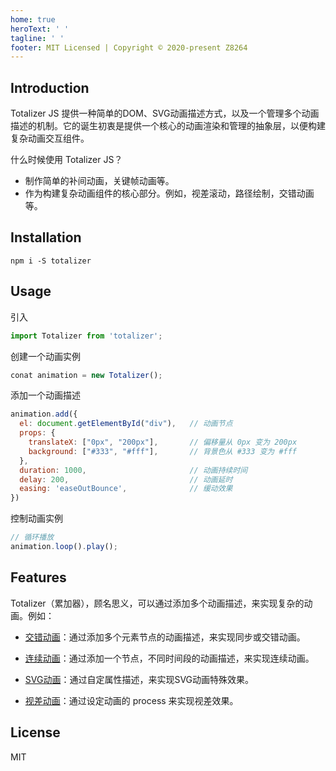 ```yaml
---
home: true
heroText: ' '
tagline: ' '
footer: MIT Licensed | Copyright © 2020-present Z8264
---
```


<ClientOnly>
  <Totalizer/>
</ClientOnly>



## Introduction

Totalizer JS 提供一种简单的DOM、SVG动画描述方式，以及一个管理多个动画描述的机制。它的诞生初衷是提供一个核心的动画渲染和管理的抽象层，以便构建复杂动画交互组件。

什么时候使用 Totalizer JS？

* 制作简单的补间动画，关键帧动画等。
* 作为构建复杂动画组件的核心部分。例如，视差滚动，路径绘制，交错动画等。



## Installation

``` shell
npm i -S totalizer
```

## Usage

引入

``` javascript
import Totalizer from 'totalizer';
```

创建一个动画实例

``` javascript
conat animation = new Totalizer();
```

添加一个动画描述

``` javascript
animation.add({
  el: document.getElementById("div"),   // 动画节点
  props: {
    translateX: ["0px", "200px"],       // 偏移量从 0px 变为 200px
    background: ["#333", "#fff"],       // 背景色从 #333 变为 #fff 
  },
  duration: 1000,                       // 动画持续时间
  delay: 200,                           // 动画延时
  easing: 'easeOutBounce',              // 缓动效果
})
```

控制动画实例

``` javascript
// 循环播放
animation.loop().play();
```

## Features

Totalizer（累加器），顾名思义，可以通过添加多个动画描述，来实现复杂的动画。例如：

* [交错动画](https://totalizer-js.github.io/document/Staggering.html)：通过添加多个元素节点的动画描述，来实现同步或交错动画。

* [连续动画](https://totalizer-js.github.io/document/Continuous.html)：通过添加一个节点，不同时间段的动画描述，来实现连续动画。

* [SVG动画](https://totalizer-js.github.io/document/SVG.html)：通过自定属性描述，来实现SVG动画特殊效果。

* [视差动画](https://totalizer-js.github.io/document/Parallax.html)：通过设定动画的 process 来实现视差效果。


## License

MIT
